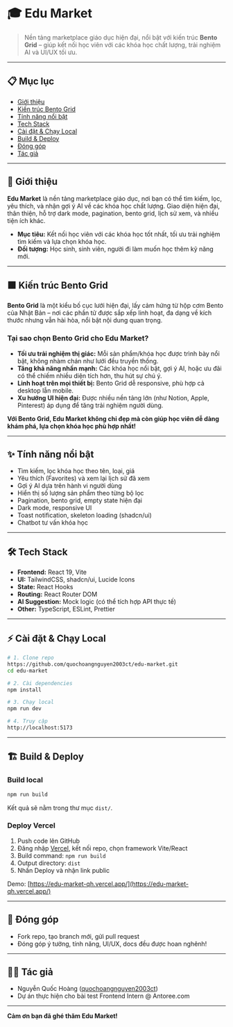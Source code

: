 # 🎓 Edu Market

> Nền tảng marketplace giáo dục hiện đại, nổi bật với kiến trúc **Bento Grid** – giúp kết nối học viên với các khóa học chất lượng, trải nghiệm AI và UI/UX tối ưu.

---

## 📋 Mục lục
- [Giới thiệu](#giới-thiệu)
- [Kiến trúc Bento Grid](#kiến-trúc-bento-grid)
- [Tính năng nổi bật](#tính-năng-nổi-bật)
- [Tech Stack](#tech-stack)
- [Cài đặt & Chạy Local](#cài-đặt--chạy-local)
- [Build & Deploy](#build--deploy)
- [Đóng góp](#đóng-góp)
- [Tác giả](#tác-giả)

---

## 🚀 Giới thiệu
**Edu Market** là nền tảng marketplace giáo dục, nơi bạn có thể tìm kiếm, lọc, yêu thích, và nhận gợi ý AI về các khóa học chất lượng. Giao diện hiện đại, thân thiện, hỗ trợ dark mode, pagination, bento grid, lịch sử xem, và nhiều tiện ích khác.

- **Mục tiêu:** Kết nối học viên với các khóa học tốt nhất, tối ưu trải nghiệm tìm kiếm và lựa chọn khóa học.
- **Đối tượng:** Học sinh, sinh viên, người đi làm muốn học thêm kỹ năng mới.

---

## 🟩 Kiến trúc Bento Grid
**Bento Grid** là một kiểu bố cục lưới hiện đại, lấy cảm hứng từ hộp cơm Bento của Nhật Bản – nơi các phần tử được sắp xếp linh hoạt, đa dạng về kích thước nhưng vẫn hài hòa, nổi bật nội dung quan trọng.

### **Tại sao chọn Bento Grid cho Edu Market?**
- **Tối ưu trải nghiệm thị giác:** Mỗi sản phẩm/khóa học được trình bày nổi bật, không nhàm chán như lưới đều truyền thống.
- **Tăng khả năng nhấn mạnh:** Các khóa học nổi bật, gợi ý AI, hoặc ưu đãi có thể chiếm nhiều diện tích hơn, thu hút sự chú ý.
- **Linh hoạt trên mọi thiết bị:** Bento Grid dễ responsive, phù hợp cả desktop lẫn mobile.
- **Xu hướng UI hiện đại:** Được nhiều nền tảng lớn (như Notion, Apple, Pinterest) áp dụng để tăng trải nghiệm người dùng.

**Với Bento Grid, Edu Market không chỉ đẹp mà còn giúp học viên dễ dàng khám phá, lựa chọn khóa học phù hợp nhất!**

---

## ✨ Tính năng nổi bật
- Tìm kiếm, lọc khóa học theo tên, loại, giá
- Yêu thích (Favorites) và xem lại lịch sử đã xem
- Gợi ý AI dựa trên hành vi người dùng
- Hiển thị số lượng sản phẩm theo từng bộ lọc
- Pagination, bento grid, empty state hiện đại
- Dark mode, responsive UI
- Toast notification, skeleton loading (shadcn/ui)
- Chatbot tư vấn khóa học

---

## 🛠️ Tech Stack
- **Frontend:** React 19, Vite
- **UI:** TailwindCSS, shadcn/ui, Lucide Icons
- **State:** React Hooks
- **Routing:** React Router DOM
- **AI Suggestion:** Mock logic (có thể tích hợp API thực tế)
- **Other:** TypeScript, ESLint, Prettier

---

## ⚡ Cài đặt & Chạy Local
```bash
# 1. Clone repo
https://github.com/quochoangnguyen2003ct/edu-market.git
cd edu-market

# 2. Cài dependencies
npm install

# 3. Chạy local
npm run dev

# 4. Truy cập
http://localhost:5173
```

---

## 🏗️ Build & Deploy
### Build local
```bash
npm run build
```
Kết quả sẽ nằm trong thư mục `dist/`.

### Deploy Vercel
1. Push code lên GitHub
2. Đăng nhập [Vercel](https://vercel.com/), kết nối repo, chọn framework Vite/React
3. Build command: `npm run build`
4. Output directory: `dist`
5. Nhấn Deploy và nhận link public

Demo: [https://edu-market-qh.vercel.app/](https://edu-market-qh.vercel.app/)

---

## 🤝 Đóng góp
- Fork repo, tạo branch mới, gửi pull request
- Đóng góp ý tưởng, tính năng, UI/UX, docs đều được hoan nghênh!

---

## 👨‍💻 Tác giả
- Nguyễn Quốc Hoàng ([quochoangnguyen2003ct](https://github.com/quochoangnguyen2003ct))
- Dự án thực hiện cho bài test Frontend Intern @ Antoree.com

---

**Cảm ơn bạn đã ghé thăm Edu Market!**
